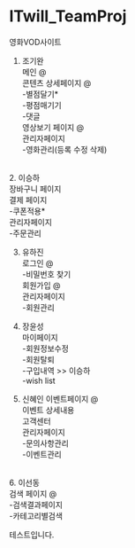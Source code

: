 # ITwill_TeamProj
영화VOD사이트
<br>
1. 조기완<br>
메인 @<br>
콘텐츠 상세페이지 @<br>
-별점달기*<br>
-평점매기기<br>
-댓글<br>
영상보기 페이지 @<br>
관리자페이지<br>
-영화관리(등록 수정 삭제)<br>
<br>
2. 이승하<br>
장바구니 페이지<br>
결제 페이지<br>
-쿠폰적용*<br>
관리자페이지<br>
-주문관리<br>

3. 유하진<br>
로그인 @<br>
-비밀번호 찾기<br>
회원가입 @<br>
관리자페이지<br>
-회원관리<br>

4. 장윤성<br>
마이페이지<br>
-회원정보수정<br>
-회원탈퇴<br>
-구입내역 >> 이승하 <br>
-wish list<br>

5. 신혜인
이벤트페이지 @<br>
이벤트 상세내용<br>
고객센터<br>
관리자페이지<br>
-문의사항관리<br>
-이벤트관리<br>
<br>
6. 이선동<br>
검색 페이지 @<br>
-검색결과페이지<br>
-카테고리별검색<br>

테스트입니다.
